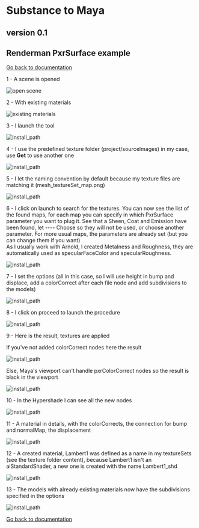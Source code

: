 # Substance to Maya
## version 0.1
## Renderman PxrSurface example

[Go back to documentation](README.md)

1 - A scene is opened

![open scene](pics/03_openScene.jpg)

2 - With existing materials

![existing materials](pics/05_existingMaterials_pxrSurface.jpg)

3 - I launch the tool

![install_path](pics/06_launchTool.jpg)

4 - I use the predefined texture folder (project/sourceImages) in my case, use **Get** to use another one

![install_path](pics/07_textureFolder.jpg)

5 - I let the naming convention by default because my texture files are matching it (mesh_textureSet_map.png)

![install_path](pics/08_textureFolderContent.jpg)

6 - I click on launch to search for the textures.
You can now see the list of the found maps, for each map you can specify in which PxrSurface parameter you want to plug it.
See that a Sheen, Coat and Emission have been found, let ---- Choose so they will not be used, or choose another parameter.
For more usual maps, the parameters are already set (but you can change them if you want)  
As I usually work with Arnold, I created Metalness and Roughness, they are automatically used as specularFaceColor and specularRoughness.  

![install_path](pics/10_launch_pxrSurface.jpg)

7 - I set the options (all in this case, so I will use height in bump and displace, add a colorCorrect after each file node and add subdivisions to the models)

![install_path](pics/11_setOptions_pxrDisney.jpg)

8 - I click on proceed to launch the procedure

![install_path](pics/12_proceed.jpg)

9 - Here is the result, textures are applied

If you've not added colorCorrect nodes here the result

![install_path](pics/13_result_pxrsurface.jpg)

Else, Maya's viewport can't handle pxrColorCorrect nodes so the result is black in the viewport

![install_path](pics/13_result_pxrDisney.jpg)

10 - In the Hypershade I can see all the new nodes

![install_path](pics/14_hypershade_pxrSurface.jpg)

11 - A material in details, with the colorCorrects, the connection for bump and normalMap, the displacement

![install_path](pics/15_materialDetails_pxrSurface.jpg)

12 - A created material, Lambert1 was defined as a name in my textureSets (see the texture folder content), because Lambert1 isn't an aiStandardShader, a new one is created with the name Lambert1_shd

![install_path](pics/16_createdMaterial_pxrSurface.jpg)

13 - The models with already existing materials now have the subdivisions specified in the options

![install_path](pics/17_subdivisions_disney.jpg)


[Go back to documentation](README.md)
